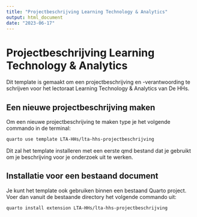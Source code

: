 ```yaml
---
title: "Projectbeschrijving Learning Technology & Analytics"
output: html_document
date: "2023-06-17"
---
```


# Projectbeschrijving Learning Technology & Analytics

Dit template is gemaakt om een projectbeschrijving en -verantwoording te schrijven voor het lectoraat Learning Technology & Analytics van De HHs.

## Een nieuwe projectbeschrijving maken

Om een nieuwe projectbeschrijving te maken type je het volgende commando in de terminal:

```bash
quarto use template LTA-HHs/lta-hhs-projectbeschrijving
```

Dit zal het template installeren met een eerste qmd bestand dat je gebruikt om je beschrijving voor je onderzoek uit te werken.

## Installatie voor een bestaand document

Je kunt het template ook gebruiken binnen een bestaand Quarto project. Voer dan vanuit de bestaande directory het volgende commando uit:

```bash
quarto install extension LTA-HHs/lta-hhs-projectbeschrijving
```
